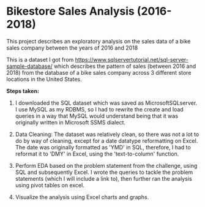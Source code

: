 # Bikestore Sales Analysis (2016-2018)


This project describes an exploratory analysis on the sales data of a bike sales company between the years of 2016 and 2018 

This is a dataset I got from https://www.sqlservertutorial.net/sql-server-sample-database/ which describes the pattern of sales (between 2016 and 2018) from the database of a bike sales company across 3 different store locations in the United States.

**Steps taken:**

1. I downloaded the SQL dataset which was saved as MicrosoftSQLserver. I use MySQL as my RDBMS, so I had to rewrite the create and load queries in a way that MySQL would understand being that it was originally written in Microsoft SSMS dialect.  

2.	Data Cleaning: The dataset was relatively clean, so there was not a lot to do by way of cleaning, except for a date datatype reformatting on Excel. The date was originally formatted as 'YMD' in SQL, therefore, I had to reformat it to 'DMY' in Excel, using the 'text-to-column' function.

3.	Perform EDA based on the problem statement from the challenge, using SQL and subsequently Excel. I wrote the queries to tackle the problem statements (which I will include a link to), then further ran the analysis using pivot tables on excel.


4.	Visualize the analysis using Excel charts and graphs.
